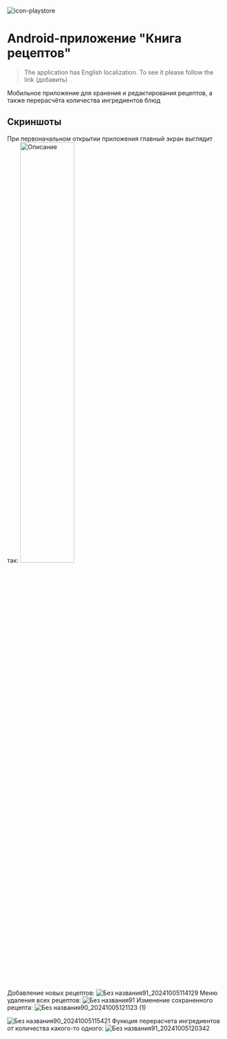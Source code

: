 
![icon-playstore](https://github.com/user-attachments/assets/8fe0ea47-6dfa-4e18-ab9d-9e102085592a)
# Android-приложение "Книга рецептов"
>The application has English localization. To see it please follow the link (добавить)

Мобильное приложение для хранения и редактирования рецептов, а также перерасчёта количества ингредиентов блюд 

## Скриншоты
При первоначальном открытии приложения главный экран выглядит так:
<img src="https://github.com/user-attachments/assets/391913b5-ef40-49b5-b41d-0d96f39cb60f" alt="Описание" style="width: 50%; height: auto;">

Добавление новых рецептов:
![Без названия91_20241005114129](https://github.com/user-attachments/assets/ade4b477-b3c6-49ac-a563-04b4e5edcc42)
Меню удаления всех рецептов:
![Без названия91](https://github.com/user-attachments/assets/cf184151-01e4-4891-8161-5e043f1ea403)
Изменение сохраненного рецепта:
![Без названия90_20241005121123 (1)](https://github.com/user-attachments/assets/6e40f89a-8736-43a1-bef4-9d6015b14d37)

![Без названия90_20241005115421](https://github.com/user-attachments/assets/a3fa5d6a-013c-41db-89b9-5c24dfec9ab3)
Функция перерасчета ингредиентов от количества какого-то одного:
![Без названия91_20241005120342](https://github.com/user-attachments/assets/435b923c-4b45-4726-b4e1-14f2cbce79b4)
